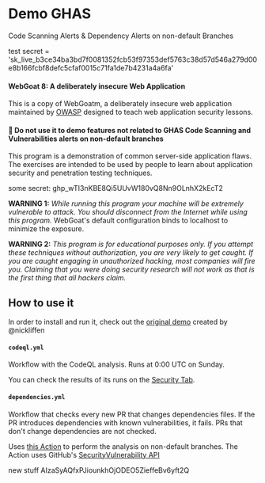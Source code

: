 # Demo GHAS

Code Scanning Alerts & Dependency Alerts on non-default Branches

test secret = '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'

#### WebGoat 8: A deliberately insecure Web Application

This is a copy of WebGoatm, a deliberately insecure web application maintained by [OWASP](http://www.owasp.org/) designed to teach web
application security lessons.

#### :rotating_light: Do not use it to demo features not related to GHAS Code Scanning and Vulnerabilities alerts on non-default branches

This program is a demonstration of common server-side application flaws. The
exercises are intended to be used by people to learn about application security and
penetration testing techniques. 

some secret: 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

**WARNING 1:** *While running this program your machine will be extremely
vulnerable to attack. You should disconnect from the Internet while using
this program.*  WebGoat's default configuration binds to localhost to minimize
the exposure.

**WARNING 2:** *This program is for educational purposes only. If you attempt
these techniques without authorization, you are very likely to get caught. If
you are caught engaging in unauthorized hacking, most companies will fire you.
Claiming that you were doing security research will not work as that is the
first thing that all hackers claim.*

## How to use it
In order to install and run it, check out the [original demo](https://github.com/octodemo/WebGoat) created by @nickliffen   

#### `codeql.yml`
Workflow with the CodeQL analysis. Runs at 0:00 UTC on Sunday.

You can check the results of its runs on the [Security Tab](https://github.com/octodemo/demo-vulnerabilities-ghas/security/code-scanning).

#### `dependencies.yml`
Workflow that checks every new PR that changes dependencies files. If the PR introduces dependencies with known vulnerabilities, it fails. PRs that don't change dependencies are not checked.

Uses [this Action](https://github.com/marketplace/actions/scan-a-pr-for-vulnerable-dependencies) to perform the analysis on non-default branches. The Action uses GitHub's [SecurityVulnerability API](https://developer.github.com/v4/object/securityvulnerability/)



new stuff AIzaSyAQfxPJiounkhOjODEO5ZieffeBv6yft2Q
